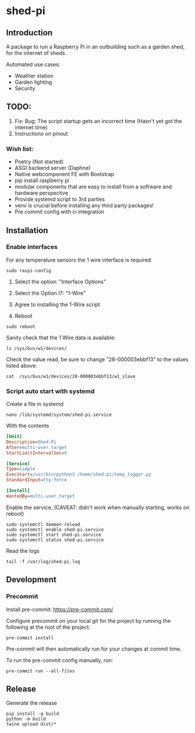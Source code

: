# shed-pi

## Introduction

A package to run a Raspberry Pi in an outbuilding such as a garden shed, for the internet of sheds.

Automated use cases:
- Weather station
- Garden lighting
- Security

## TODO:
1. Fix: Bug: The script startup gets an incorrect time (Hasn't yet got the internet time)
2. Instructions on pinout

### Wish list:
- Poetry (Not started)
- ASGI backend server (Daphne)
- Native webcomponent FE with Bootstrap
- pip install raspberry pi
- modular components that are easy to install from a software and hardware perspective
- Provide systemd script to 3rd parties
- venv is crucial before installing any third party packages!
- Pre commit config with ci integration

## Installation

### Enable interfaces

For any temperature sensors the 1 wire interface is required

```shell
sudo raspi-config
```

1. Select the option: "Interface Options"

2. Select the Option I7: "1-Wire"

3. Agree to installing the 1-Wire script

4. Reboot
```shell
sudo reboot
```

Sanity check that the 1 Wire data is available:

```shell
ls /sys/bus/w1/devices/
```

Check the value read, be sure to change "28-000003ebbf13" to the values listed above:
```shell
cat  /sys/bus/w1/devices/28-000003ebbf13/w1_slave
```

### Script auto start with systemd

Create a file in systemd

```shell
nano /lib/systemd/system/shed-pi.service
````

With the contents

```ini
[Unit]
Description=Shed-Pi
After=multi-user.target
StartLimitIntervalSec=0

[Service]
Type=simple
ExecStart=/usr/bin/python3 /home/shed-pi/temp_logger.py
StandardInput=tty-force

[Install]
WantedBy=multi-user.target
```

Enable the service, (CAVEAT: didn't work when manually starting, works on reboot)
```shell
sudo systemctl daemon-reload
sudo systemctl enable shed-pi.service
sudo systemctl start shed-pi.service
sudo systemctl status shed-pi.service
```

Read the logs
```shell
tail -f /var/log/shed-pi.log
```

## Development

### Precommit

Install pre-commit: https://pre-commit.com/

Configure precommit on your local git for the project by running the following at the root of the project:
```shell
pre-commit install
```
Pre-commit will then automatically run for your changes at commit time.


To run the pre-commit config manually, run:
```shell
pre-commit run --all-files
```


## Release

Generate the release

```shell
pip install -q build
python -m build
twine upload dist/*
```
